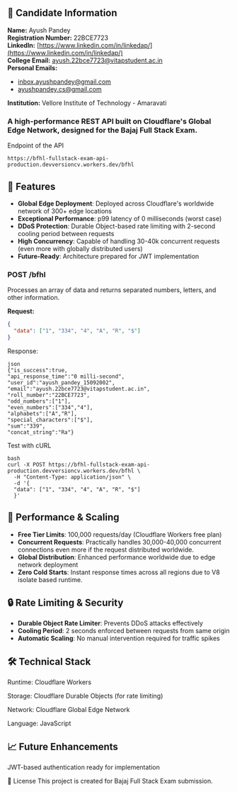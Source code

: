 ## 👤 Candidate Information

**Name:** Ayush Pandey  
**Registration Number:** 22BCE7723  
**LinkedIn:** [https://www.linkedin.com/in/linkedap/](https://www.linkedin.com/in/linkedap/)  
**College Email:** ayush.22bce7723@vitapstudent.ac.in  
**Personal Emails:** 
- inbox.ayushpandey@gmail.com
- ayushpandey.cs@gmail.com

**Institution:** Vellore Institute of Technology - Amaravati


### A high-performance REST API built on Cloudflare's Global Edge Network, designed for the Bajaj Full Stack Exam.

Endpoint of the API
```
https://bfhl-fullstack-exam-api-production.devversioncv.workers.dev/bfhl
```
## 🌟 Features

- **Global Edge Deployment**: Deployed across Cloudflare's worldwide network of 300+ edge locations
- **Exceptional Performance**: p99 latency of 0 milliseconds (worst case)
- **DDoS Protection**: Durable Object-based rate limiting with 2-second cooling period between requests
- **High Concurrency**: Capable of handling 30-40k concurrent requests (even more with globally distributed users)
- **Future-Ready**: Architecture prepared for JWT implementation

### POST /bfhl

Processes an array of data and returns separated numbers, letters, and other information.

**Request:**
```json
{
  "data": ["1", "334", "4", "A", "R", "$"]
}
```
Response:
```
json
{"is_success":true,
"api_response_time":"0 milli-second",
"user_id":"ayush_pandey_15092002",
"email":"ayush.22bce7723@vitapstudent.ac.in",
"roll_number":"22BCE7723",
"odd_numbers":["1"],
"even_numbers":["334","4"],
"alphabets":["A","R"],
"special_characters":["$"],
"sum":"339",
"concat_string":"Ra"}
```

Test with cURL
```
bash
curl -X POST https://bfhl-fullstack-exam-api-production.devversioncv.workers.dev/bfhl \
  -H "Content-Type: application/json" \
  -d '{
  "data": ["1", "334", "4", "A", "R", "$"]
  }'
```


## 🚀 Performance & Scaling

- **Free Tier Limits**: 100,000 requests/day (Cloudflare Workers free plan)
- **Concurrent Requests**: Practically handles 30,000-40,000 concurrent connections even more if the request distributed worldwide.
- **Global Distribution**: Enhanced performance worldwide due to edge network deployment
- **Zero Cold Starts**: Instant response times across all regions due to V8 isolate based runtime.

## 🔒 Rate Limiting & Security

- **Durable Object Rate Limiter**: Prevents DDoS attacks effectively
- **Cooling Period**: 2 seconds enforced between requests from same origin
- **Automatic Scaling**: No manual intervention required for traffic spikes

## 🛠️ Technical Stack
Runtime: Cloudflare Workers

Storage: Cloudflare Durable Objects (for rate limiting)

Network: Cloudflare Global Edge Network

Language: JavaScript

## 📈 Future Enhancements
JWT-based authentication ready for implementation

📄 License
This project is created for Bajaj Full Stack Exam submission.
